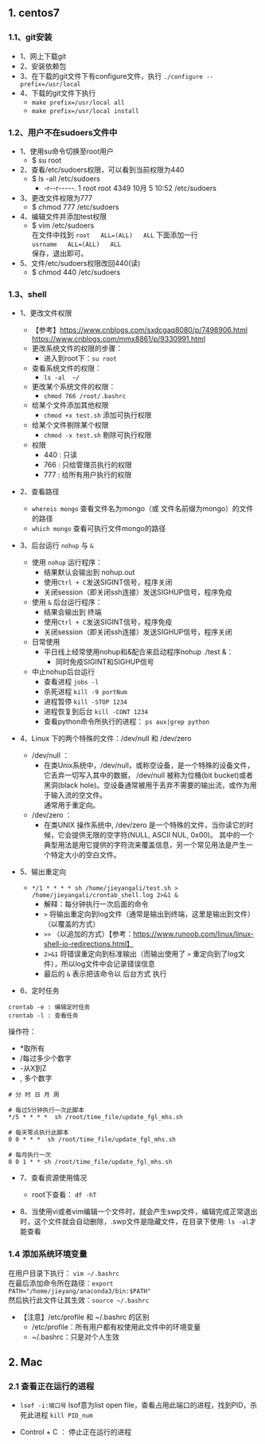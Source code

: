 ## 1. centos7
### 1.1、git安装
- 1、网上下载git
- 2、安装依赖包
- 3、在下载的git文件下有configure文件，执行 `./configure --prefix=/usr/local`
- 4、下载的git文件下执行
  - `make prefix=/usr/local all`
  - `make prefix=/usr/local install`
  
### 1.2、用户不在sudoers文件中
- 1、使用su命令切换至root用户  
  - $ su root
- 2、查看/etc/sudoers权限，可以看到当前权限为440
  - $ ls -all /etc/sudoers
     - -r--r-----. 1 root root 4349 10月  5 10:52 /etc/sudoers
- 3、更改文件权限为777
  - $ chmod 777 /etc/sudoers
- 4、编辑文件并添加test权限
  - $ vim /etc/sudoers  
    在文件中找到 `root   ALL=(ALL)   ALL` 下面添加一行  
        `usrname   ALL=(ALL)   ALL`  
    保存，退出即可。
- 5、文件/etc/sudoers权限改回440(读)
  - $ chmod 440 /etc/sudoers
  
### 1.3、shell
- 1、更改文件权限
  - 【参考】https://www.cnblogs.com/sxdcgaq8080/p/7498906.html  
          https://www.cnblogs.com/mmx8861/p/9330991.html
  - 更改系统文件的权限的步骤：
    - 进入到root下：`su root`
  - 查看系统文件的权限：
    - `ls -al  ~/`
  - 更改某个系统文件的权限：
    - `chmod 766 /root/.bashrc`
  - 给某个文件添加其他权限
    - `chmod +x test.sh` 添加可执行权限
  - 给某个文件剔除某个权限
    - `chmod -x test.sh` 剔除可执行权限
  - 权限
    - 440 : 只读
    - 766 : 只给管理员执行的权限
    - 777 : 给所有用户执行的权限
  
- 2、查看路径
  - `whereis mongo` 查看文件名为mongo（或 文件名前缀为mongo）的文件的路径
  - `which mongo` 查看可执行文件mongo的路径

- 3、后台运行 `nohup` 与 `&`
  - 使用 `nohup` 运行程序：
    - 结果默认会输出到 nohup.out
    - 使用`Ctrl + C`发送SIGINT信号，程序关闭
    - 关闭session（即关闭ssh连接）发送SIGHUP信号，程序免疫
  - 使用 `&` 后台运行程序：
    - 结果会输出到 终端
    - 使用`Ctrl + C`发送SIGINT信号，程序免疫
    - 关闭session（即关闭ssh连接）发送SIGHUP信号，程序关闭
  - 日常使用
    - 平日线上经常使用nohup和&配合来启动程序nohup ./test &：
      - 同时免疫SIGINT和SIGHUP信号
  - 中止nohup后台运行
    - 查看进程 `jobs -l`
    - 杀死进程 `kill -9 portNum`
    - 进程暂停 `kill -STOP 1234 `
    - 进程恢复到后台 `kill -CONT 1234`
    - 查看python命令所执行的进程： `ps aux|grep python`
  
- 4、Linux 下的两个特殊的文件：/dev/null 和 /dev/zero
  - /dev/null  ： 
    - 在类Unix系统中，/dev/null，或称空设备，是一个特殊的设备文件，它丢弃一切写入其中的数据，
      /dev/null 被称为位桶(bit bucket)或者黑洞(black hole)。空设备通常被用于丢弃不需要的输出流，或作为用于输入流的空文件。  
      通常用于重定向。
  - /dev/zero  ： 
    - 在类UNIX 操作系统中, /dev/zero 是一个特殊的文件，当你读它的时候，它会提供无限的空字符(NULL, ASCII NUL, 0x00)。
      其中的一个典型用法是用它提供的字符流来覆盖信息，另一个常见用法是产生一个特定大小的空白文件。
      
- 5、输出重定向
  - `*/1 * * * * sh /home/jieyangali/test.sh > /home/jieyangali/crontab_shell.log 2>&1 &`
    - 解释：每分钟执行一次后面的命令
    - `>` 将输出重定向到log文件（通常是输出到终端，这里是输出到文件）（以覆盖的方式）
    - `>>` （以追加的方式）【参考：https://www.runoob.com/linux/linux-shell-io-redirections.html】
    - `2>&1` 将错误重定向到标准输出（而输出使用了 `>` 重定向到了log文件），所以log文件中会记录错误信息
    - 最后的 `&` 表示把该命令以 后台方式 执行

- 6、定时任务
```
crontab -e : 编辑定时任务
crontab -l : 查看任务
```
操作符：
- *取所有
- /每过多少个数字
- -从X到Z
- , 多个数字
```
# 分 时 日 月 周

# 每过5分钟执行一次此脚本
*/5 * * * *  sh /root/time_file/update_fgl_mhs.sh

# 每天零点执行此脚本
0 0 * * *  sh /root/time_file/update_fgl_mhs.sh

# 每月执行一次
0 0 1 * * sh /root/time_file/update_fgl_mhs.sh
```

- 7、查看资源使用情况
  - root下查看： `df -hT`
  
- 8、当使用vi或者vim编辑一个文件时，就会产生swp文件，编辑完成正常退出时，这个文件就会自动删除，.swp文件是隐藏文件，在目录下使用:
```ls -al```才能查看

  
### 1.4 添加系统环境变量
在用户目录下执行： `vim ~/.bashrc`  
在最后添加命令所在路径：`export PATH="/home/jieyang/anaconda3/bin:$PATH"`  
然后执行此文件让其生效：`source ~/.bashrc`  
- 【注意】/etc/profile 和 ~/.bashrc 的区别
  - /etc/profile：所有用户都有权使用此文件中的环境变量
  - ~/.bashrc：只是对个人生效


## 2. Mac
### 2.1 查看正在运行的进程
- `lsof -i:端口号`   lsof意为list open file，查看占用此端口的进程，找到PID，杀死此进程 `kill PID_num`

- Control + C ： 停止正在运行的进程

